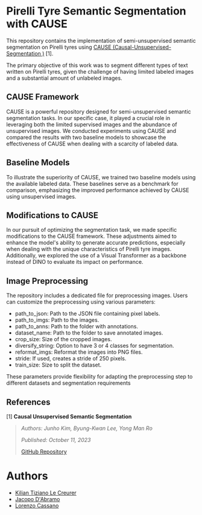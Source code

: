 # Pirelli Tyre Semantic Segmentation with CAUSE
This repository contains the implementation of semi-unsupervised semantic segmentation on Pirelli tyres using [CAUSE (Causal-Unsupervised-Segmentation
)](https://github.com/byungkwanlee/causal-unsupervised-segmentation) [1].

 The primary objective of this work was to segment different types of text written on Pirelli tyres, given the challenge of having limited labeled images and a substantial amount of unlabeled images.

## CAUSE Framework
CAUSE is a powerful repository designed for semi-unsupervised semantic segmentation tasks. In our specific case, it played a crucial role in leveraging both the limited supervised images and the abundance of unsupervised images. We conducted experiments using CAUSE and compared the results with two baseline models to showcase the effectiveness of CAUSE when dealing with a scarcity of labeled data.

## Baseline Models
To illustrate the superiority of CAUSE, we trained two baseline models using the available labeled data. These baselines serve as a benchmark for comparison, emphasizing the improved performance achieved by CAUSE using unsupervised images.

## Modifications to CAUSE
In our pursuit of optimizing the segmentation task, we made specific modifications to the CAUSE framework. These adjustments aimed to enhance the model's ability to generate accurate predictions, especially when dealing with the unique characteristics of Pirelli tyre images. Additionally, we explored the use of a Visual Transformer as a backbone instead of DINO to evaluate its impact on performance.

## Image Preprocessing
The repository includes a dedicated file for preprocessing images. Users can customize the preprocessing using various parameters:
- path_to_json: Path to the JSON file containing pixel labels.
- path_to_imgs: Path to the images.
- path_to_anns: Path to the folder with annotations.
- dataset_name: Path to the folder to save annotated images.
- crop_size: Size of the cropped images.
- diversify_string: Option to have 3 or 4 classes for segmentation.
- reformat_imgs: Reformat the images into PNG files.
- stride: If used, creates a stride of 250 pixels.
- train_size: Size to split the dataset.

These parameters provide flexibility for adapting the preprocessing step to different datasets and segmentation requirements

## References
[1] **Causal Unsupervised Semantic Segmentation**
> 
> *Authors: Junho Kim, Byung-Kwan Lee, Yong Man Ro*
> 
> *Published: October 11, 2023*
> 
> [GitHub Repository](https://github.com/username/cause-repository)

# Authors
  - [Kilian Tiziano Le Creurer](https://github.com/Kilian36) 
  - [Jacopo D'Abramo](https://github.com/jacopodabramo)
  - [Lorenzo Cassano](https://github.com/LorenzoCassano) 
